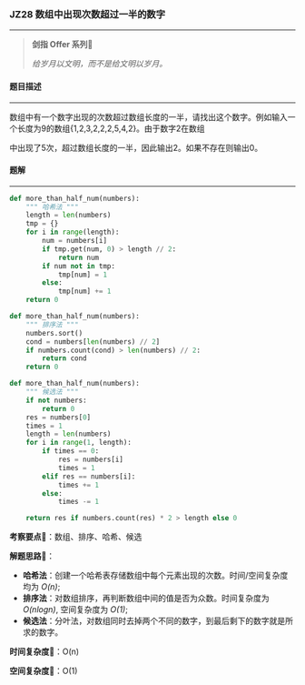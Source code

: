 ### JZ28 数组中出现次数超过一半的数字

---



> **剑指 Offer 系列**🌟
>
> *给岁月以文明，而不是给文明以岁月。*



#### 题目描述

---

数组中有一个数字出现的次数超过数组长度的一半，请找出这个数字。例如输入一个长度为9的数组{1,2,3,2,2,2,5,4,2}。由于数字2在数组

中出现了5次，超过数组长度的一半，因此输出2。如果不存在则输出0。



#### 题解

---

```python
def more_than_half_num(numbers):
    """ 哈希法 """
    length = len(numbers)
    tmp = {}
    for i in range(length):
        num = numbers[i]
        if tmp.get(num, 0) > length // 2:
            return num
        if num not in tmp:
            tmp[num] = 1
        else:
            tmp[num] += 1
    return 0
```



```python
def more_than_half_num(numbers):
    """ 排序法 """
    numbers.sort()
    cond = numbers[len(numbers) // 2]
    if numbers.count(cond) > len(numbers) // 2:
        return cond
    return 0
```



```python
def more_than_half_num(numbers):
    """ 候选法 """
    if not numbers:
        return 0
    res = numbers[0]
    times = 1
    length = len(numbers)
    for i in range(1, length):
        if times == 0:
            res = numbers[i]
            times = 1
        elif res == numbers[i]:
            times += 1
        else:
            times -= 1

    return res if numbers.count(res) * 2 > length else 0
```



**考察要点**🍥：数组、排序、哈希、候选

**解题思路**🍬：

- **哈希法**：创建一个哈希表存储数组中每个元素出现的次数。时间/空间复杂度均为 *O(n)*; 
- **排序法**：对数组排序，再判断数组中间的值是否为众数。时间复杂度为 *O(nlogn)*, 空间复杂度为 *O(1)*;
- **候选法**：分叶法，对数组同时去掉两个不同的数字，到最后剩下的数字就是所求的数字。



**时间复杂度**🍉：O(n)

**空间复杂度**🍭：O(1)

